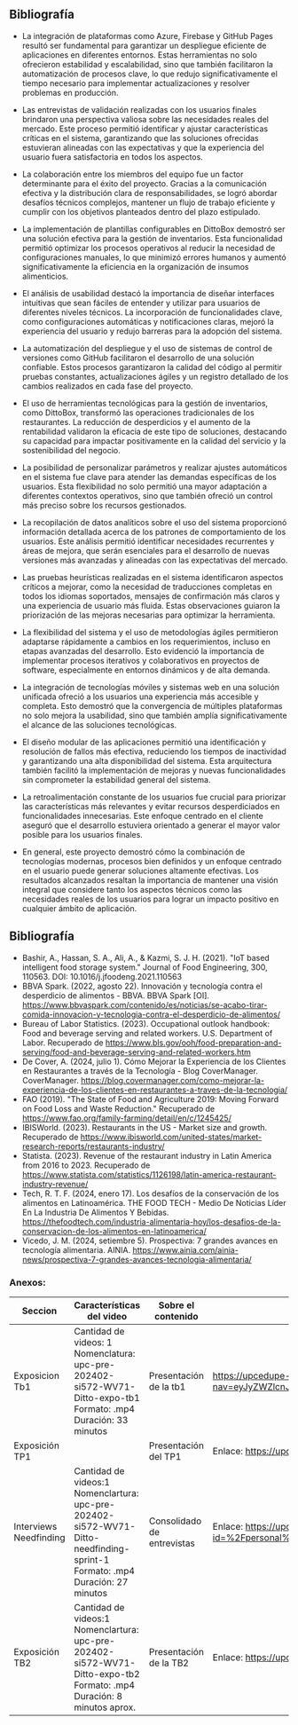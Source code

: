 ## Bibliografía
* La integración de plataformas como Azure, Firebase y GitHub Pages resultó ser fundamental para garantizar un despliegue eficiente de aplicaciones en diferentes entornos. Estas herramientas no solo ofrecieron estabilidad y escalabilidad, sino que también facilitaron la automatización de procesos clave, lo que redujo significativamente el tiempo necesario para implementar actualizaciones y resolver problemas en producción.

* Las entrevistas de validación realizadas con los usuarios finales brindaron una perspectiva valiosa sobre las necesidades reales del mercado. Este proceso permitió identificar y ajustar características críticas en el sistema, garantizando que las soluciones ofrecidas estuvieran alineadas con las expectativas y que la experiencia del usuario fuera satisfactoria en todos los aspectos.

* La colaboración entre los miembros del equipo fue un factor determinante para el éxito del proyecto. Gracias a la comunicación efectiva y la distribución clara de responsabilidades, se logró abordar desafíos técnicos complejos, mantener un flujo de trabajo eficiente y cumplir con los objetivos planteados dentro del plazo estipulado.

* La implementación de plantillas configurables en DittoBox demostró ser una solución efectiva para la gestión de inventarios. Esta funcionalidad permitió optimizar los procesos operativos al reducir la necesidad de configuraciones manuales, lo que minimizó errores humanos y aumentó significativamente la eficiencia en la organización de insumos alimenticios.

* El análisis de usabilidad destacó la importancia de diseñar interfaces intuitivas que sean fáciles de entender y utilizar para usuarios de diferentes niveles técnicos. La incorporación de funcionalidades clave, como configuraciones automáticas y notificaciones claras, mejoró la experiencia del usuario y redujo barreras para la adopción del sistema.

* La automatización del despliegue y el uso de sistemas de control de versiones como GitHub facilitaron el desarrollo de una solución confiable. Estos procesos garantizaron la calidad del código al permitir pruebas constantes, actualizaciones ágiles y un registro detallado de los cambios realizados en cada fase del proyecto.

* El uso de herramientas tecnológicas para la gestión de inventarios, como DittoBox, transformó las operaciones tradicionales de los restaurantes. La reducción de desperdicios y el aumento de la rentabilidad validaron la eficacia de este tipo de soluciones, destacando su capacidad para impactar positivamente en la calidad del servicio y la sostenibilidad del negocio.

* La posibilidad de personalizar parámetros y realizar ajustes automáticos en el sistema fue clave para atender las demandas específicas de los usuarios. Esta flexibilidad no solo permitió una mayor adaptación a diferentes contextos operativos, sino que también ofreció un control más preciso sobre los recursos gestionados.

* La recopilación de datos analíticos sobre el uso del sistema proporcionó información detallada acerca de los patrones de comportamiento de los usuarios. Este análisis permitió identificar necesidades recurrentes y áreas de mejora, que serán esenciales para el desarrollo de nuevas versiones más avanzadas y alineadas con las expectativas del mercado.

* Las pruebas heurísticas realizadas en el sistema identificaron aspectos críticos a mejorar, como la necesidad de traducciones completas en todos los idiomas soportados, mensajes de confirmación más claros y una experiencia de usuario más fluida. Estas observaciones guiaron la priorización de las mejoras necesarias para optimizar la herramienta.

* La flexibilidad del sistema y el uso de metodologías ágiles permitieron adaptarse rápidamente a cambios en los requerimientos, incluso en etapas avanzadas del desarrollo. Esto evidenció la importancia de implementar procesos iterativos y colaborativos en proyectos de software, especialmente en entornos dinámicos y de alta demanda.

* La integración de tecnologías móviles y sistemas web en una solución unificada ofreció a los usuarios una experiencia más accesible y completa. Esto demostró que la convergencia de múltiples plataformas no solo mejora la usabilidad, sino que también amplía significativamente el alcance de las soluciones tecnológicas.

* El diseño modular de las aplicaciones permitió una identificación y resolución de fallos más efectiva, reduciendo los tiempos de inactividad y garantizando una alta disponibilidad del sistema. Esta arquitectura también facilitó la implementación de mejoras y nuevas funcionalidades sin comprometer la estabilidad general del sistema.

* La retroalimentación constante de los usuarios fue crucial para priorizar las características más relevantes y evitar recursos desperdiciados en funcionalidades innecesarias. Este enfoque centrado en el cliente aseguró que el desarrollo estuviera orientado a generar el mayor valor posible para los usuarios finales.

* En general, este proyecto demostró cómo la combinación de tecnologías modernas, procesos bien definidos y un enfoque centrado en el usuario puede generar soluciones altamente efectivas. Los resultados alcanzados resaltan la importancia de mantener una visión integral que considere tanto los aspectos técnicos como las necesidades reales de los usuarios para lograr un impacto positivo en cualquier ámbito de aplicación.


## Bibliografía
* Bashir, A., Hassan, S. A., Ali, A., & Kazmi, S. J. H. (2021). "IoT based intelligent food storage system." Journal of Food Engineering, 300, 110563. DOI: 10.1016/j.jfoodeng.2021.110563
* BBVA Spark. (2022, agosto 22). Innovación y tecnología contra el desperdicio de alimentos - BBVA. BBVA Spark [OI]. https://www.bbvaspark.com/contenido/es/noticias/se-acabo-tirar-comida-innovacion-y-tecnologia-contra-el-desperdicio-de-alimentos/
* Bureau of Labor Statistics. (2023). Occupational outlook handbook: Food and beverage serving and related workers. U.S. Department of Labor. Recuperado de https://www.bls.gov/ooh/food-preparation-and-serving/food-and-beverage-serving-and-related-workers.htm
* De Cover, A. (2024, julio 1). Cómo Mejorar la Experiencia de los Clientes en Restaurantes a través de la Tecnología - Blog CoverManager. CoverManager. https://blog.covermanager.com/como-mejorar-la-experiencia-de-los-clientes-en-restaurantes-a-traves-de-la-tecnologia/
* FAO (2019). "The State of Food and Agriculture 2019: Moving Forward on Food Loss and Waste Reduction." Recuperado de https://www.fao.org/family-farming/detail/en/c/1245425/
* IBISWorld. (2023). Restaurants in the US - Market size and growth. Recuperado de https://www.ibisworld.com/united-states/market-research-reports/restaurants-industry/
* Statista. (2023). Revenue of the restaurant industry in Latin America from 2016 to 2023. Recuperado de https://www.statista.com/statistics/1126198/latin-america-restaurant-industry-revenue/
* Tech, R. T. F. (2024, enero 17). Los desafíos de la conservación de los alimentos en Latinoamérica. THE FOOD TECH - Medio De Noticias Líder En La Industria De Alimentos Y Bebidas. https://thefoodtech.com/industria-alimentaria-hoy/los-desafios-de-la-conservacion-de-los-alimentos-en-latinoamerica/
* Vicedo, J. M. (2024, setiembre 5). Prospectiva: 7 grandes avances en tecnología alimentaria. AINIA. https://www.ainia.com/ainia-news/prospectiva-7-grandes-avances-tecnologia-alimentaria/




### Anexos:

| **Seccion**    | **Características del video**                                                                                                                   | **Sobre el contenido**     | Integracion y entrega |
|----------------|-------------------------------------------------------------------------------------------------------------------------------------------------|----------------------------|----------------------|
| Exposicion Tb1 | Cantidad de videos: 1 <br>Nomenclatura: <br> upc-pre-202402-si572-WV71-Ditto-expo-tb1 <br>Formato: .mp4 <br>Duración: 33 minutos                | Presentación de la tb1     |https://upcedupe-my.sharepoint.com/:v:/g/personal/u20211d744_upc_edu_pe/ESYno-fhaBBJiIjt70tGougBmdAW0Y2RzB4bNjpfh9d35w?nav=eyJyZWZlcnJhbEluZm8iOnsicmVmZXJyYWxBcHAiOiJPbmVEcml2ZUZvckJ1c2luZXNzIiwicmVmZXJyYWxBcHBQbGF0Zm9ybSI6IldlYiIsInJlZmVycmFsTW9kZSI6InZpZXciLCJyZWZlcnJhbFZpZXciOiJNeUZpbGVzTGlua0NvcHkifX0&e=ROpuWg                       |
| Exposición TP1 |                                                                                                                                                 | Presentación del TP1       | Enlace: https://upcedupe-my.sharepoint.com/:f:/g/personal/u20211d744_upc_edu_pe/EnVsFLeOEkNCg5JVfbGVa9kBm7LaZezfMF0mUh41a1I3Hg?e=wmFtW5 |
| Interviews Needfinding | Cantidad de videos:1 <br> Nomenclartura: <br> upc-pre-202402-si572-WV71-Ditto-needfinding-sprint-1 <br> Formato: .mp4 <br> Duración: 27 minutos | Consolidado de entrevistas | Enlace: https://upcedupe-my.sharepoint.com/personal/u202121975_upc_edu_pe/_layouts/15/stream.aspx?id=%2Fpersonal%2Fu202121975%5Fupc%5Fedu%5Fpe%2FDocuments%2FEntrevistas%5FDittobox%2Emp4&ga=1&referrer=StreamWebApp%2EWeb&referrerScenario=AddressBarCopied%2Eview%2E942792a6%2Dd4e5%2D441d%2Daace%2Dbacfd9c46abd |
| Exposición TB2 | Cantidad de videos:1 <br> Nomenclartura: <br> upc-pre-202402-si572-WV71-Ditto-expo-tb2 <br> Formato: .mp4 <br> Duración: 8 minutos aprox.| Presentación de la TB2| Enlace: https://upcedupe-my.sharepoint.com/:f:/g/personal/u20211d744_upc_edu_pe/EgPnDM8VtqxAvB4gZq_72ygBd-uV3sBr6_2vykdaSZSCeg?e=58dT63 |




